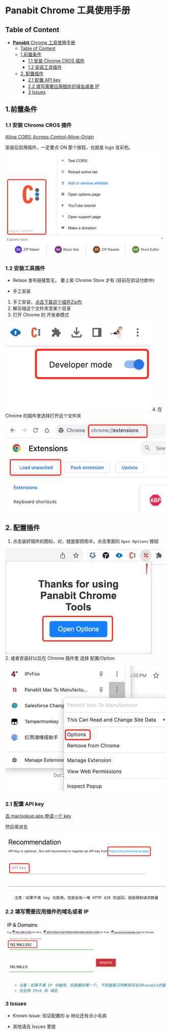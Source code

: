 # **Panabit** Chrome 工具使用手册

## Table of Content

- [**Panabit** Chrome 工具使用手册](#panabit-chrome-工具使用手册)
  - [Table of Content](#table-of-content)
  - [1.前置条件](#1前置条件)
    - [1.1 安装 Chrome CROS 插件](#11-安装-chrome-cros-插件)
    - [1.2 安装工具插件](#12-安装工具插件)
  - [2. 配置插件](#2-配置插件)
    - [2.1 配置 API key](#21-配置-api-key)
    - [2.2 填写需要应用插件的域名或者 IP](#22-填写需要应用插件的域名或者-ip)
    - [3 Issues](#3-issues)

## 1.前置条件

### 1.1 安装 Chrome CROS 插件

[Allow CORS: Access-Control-Allow-Origin](https://chrome.google.com/webstore/detail/allow-cors-access-control/lhobafahddgcelffkeicbaginigeejlf)

安装后启用插件，一定要点 ON 那个按钮，也就是 logo 变彩色。

![CROS](images/cros.png)

### 1.2 安装工具插件

- Relase 发布链接暂无， 要上架 Chrome Store 才有 (目前在验证付款中)

- 手工安装

1. 手工安装，[点击下载这个插件Zip包](https://github.com/unizhu/panabit-chrome-addon/archive/refs/heads/main.zip)
2. 解压缩这个文件夹至某个目录
3. 打开 Chrome 的 开发者模式

![img](images/devmode.png)
4. 在 Chrome 的插件里选择打开这个文件夹

![img](images/add2chrome.png)

## 2. 配置插件

1. 点击装好插件的图标，对，就是那把雨伞。点击里面的 `Open Options` 按钮

![img](images/popup.png)
2. 或者安装好以后在 Chrome 插件里 选择 配置/Option

![Find Option](images/option.png)

### 2.1 配置 API key

[去 maclookup.app 申请一个 key](https://my.maclookup.app/)

然后填进去

![img](images/apikey.png)

```text
    注意：如果不填 key 也能用，但是会有一堆 HTTP 429 的返回，就是限制请求数量
```

### 2.2 填写需要应用插件的域名或者 IP

![img](images/ipdomain.png)

```markdown
    + 注意：如果不填 IP 也能用，但是最好填一个, 不然就是只判断网页名叫Panabit的窗口
    + 也支持 IPv6 和 域名
```

### 3 Issues

- Known Issue: 验证配置的 ip 地址还有点小毛病
  
- 其他请去 Issues 里提
